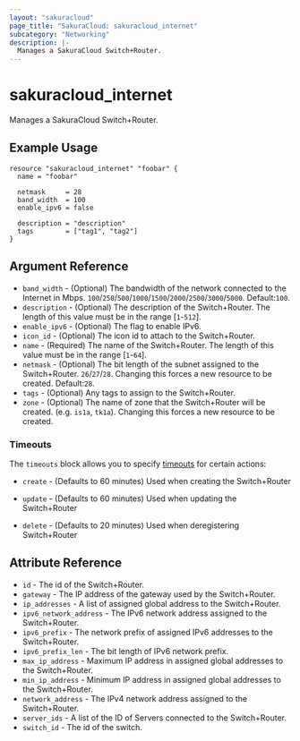 ```yaml
---
layout: "sakuracloud"
page_title: "SakuraCloud: sakuracloud_internet"
subcategory: "Networking"
description: |-
  Manages a SakuraCloud Switch+Router.
---
```


# sakuracloud_internet

Manages a SakuraCloud Switch+Router.

## Example Usage

```hcl
resource "sakuracloud_internet" "foobar" {
  name = "foobar"

  netmask     = 28
  band_width  = 100
  enable_ipv6 = false

  description = "description"
  tags        = ["tag1", "tag2"]
}
```
## Argument Reference

* `band_width` - (Optional) The bandwidth of the network connected to the Internet in Mbps. `100`/`250`/`500`/`1000`/`1500`/`2000`/`2500`/`3000`/`5000`. Default:`100`.
* `description` - (Optional) The description of the Switch+Router. The length of this value must be in the range [`1`-`512`].
* `enable_ipv6` - (Optional) The flag to enable IPv6.
* `icon_id` - (Optional) The icon id to attach to the Switch+Router.
* `name` - (Required) The name of the Switch+Router. The length of this value must be in the range [`1`-`64`].
* `netmask` - (Optional) The bit length of the subnet assigned to the Switch+Router. `26`/`27`/`28`. Changing this forces a new resource to be created. Default:`28`.
* `tags` - (Optional) Any tags to assign to the Switch+Router.
* `zone` - (Optional) The name of zone that the Switch+Router will be created. (e.g. `is1a`, `tk1a`). Changing this forces a new resource to be created.



### Timeouts

The `timeouts` block allows you to specify [timeouts](https://www.terraform.io/docs/configuration/resources.html#operation-timeouts) for certain actions:

* `create` - (Defaults to 60 minutes) Used when creating the Switch+Router


* `update` - (Defaults to 60 minutes) Used when updating the Switch+Router

* `delete` - (Defaults to 20 minutes) Used when deregistering Switch+Router



## Attribute Reference

* `id` - The id of the Switch+Router.
* `gateway` - The IP address of the gateway used by the Switch+Router.
* `ip_addresses` - A list of assigned global address to the Switch+Router.
* `ipv6_network_address` - The IPv6 network address assigned to the Switch+Router.
* `ipv6_prefix` - The network prefix of assigned IPv6 addresses to the Switch+Router.
* `ipv6_prefix_len` - The bit length of IPv6 network prefix.
* `max_ip_address` - Maximum IP address in assigned global addresses to the Switch+Router.
* `min_ip_address` - Minimum IP address in assigned global addresses to the Switch+Router.
* `network_address` - The IPv4 network address assigned to the Switch+Router.
* `server_ids` - A list of the ID of Servers connected to the Switch+Router.
* `switch_id` - The id of the switch.



